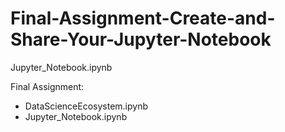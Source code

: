 # Final-Assignment-Create-and-Share-Your-Jupyter-Notebook

Jupyter_Notebook.ipynb

Final Assignment:
- DataScienceEcosystem.ipynb
- Jupyter_Notebook.ipynb

